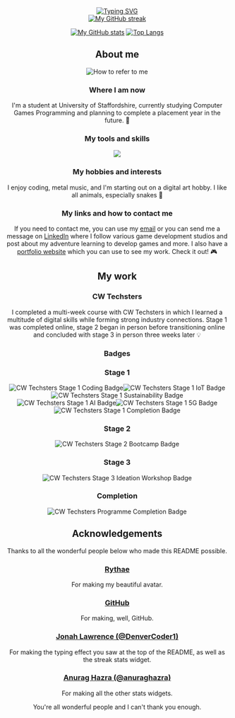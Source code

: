 <div align="center">
<a href="https://git.io/typing-svg"><img src="https://readme-typing-svg.demolab.com?font=Atkinson+Hyperlegible+Mono&size=24&duration=1500&pause=500&color=5595DD&center=true&vCenter=true&multiline=true&repeat=false&width=740&height=110&lines=Hi%2C+I%E2%80%99m+Sam!+%F0%9F%91%8B;Welcome+to+my+little+slice+of+GitHub!+%F0%9F%98%81;I+hope+you+like+it+here.+%F0%9F%98%8A" alt="Typing SVG" /></a>
</div>

<div align="center">
  <a href="https://github.com/DenverCoder1/github-readme-streak-stats">
    <img src="https://readme-streak-stats-two.vercel.app/?user=tofuprogrammer&theme=ambient-gradient&hide_border=true&date_format=j%20M%5B%20Y%5D" alt="My GitHub streak" />
  </a>
</div>

<div align="center">
<p><a href="https://github.com/anuraghazra/github-readme-stats"><img src="https://github-readme-stats.vercel.app/api?username=tofuprogrammer&amp;show_icons=true&amp;theme=ambient_gradient&amp;hide_border=true&amp;show=reviews,discussions_started,discussions_answered,prs_merged,prs_merged_percentage&amp;number_format=long&amp;rank_icon=percentile" alt="My GitHub stats"></a> <a href="https://github.com/anuraghazra/github-readme-stats"><img src="https://github-readme-stats.vercel.app/api/top-langs/?username=tofuprogrammer&amp;theme=ambient_gradient&amp;hide_border=true&amp;size_weight=0.5&amp;count_weight=0.5&amp;exclude_repo=readme-streak-stats" alt="Top Langs"></a></p>
</div>

<div align="center">
<h2 id="about-me">About me</h2>
<picture>
  <source media="(prefers-color-scheme: dark)" srcset="https://github.com/tofuprogrammer/tofuprogrammer/blob/40e915dd51b518f2b510fa9214eac274d0f57fba/Pronouns/tofupronouns-dark.png">
  <source media="(prefers-color-scheme: light)" srcset="https://github.com/tofuprogrammer/tofuprogrammer/blob/40e915dd51b518f2b510fa9214eac274d0f57fba/Pronouns/tofupronouns-light.png">
  <img alt="How to refer to me" src="https://github.com/tofuprogrammer/tofuprogrammer/blob/40e915dd51b518f2b510fa9214eac274d0f57fba/Pronouns/tofupronouns-light.png">
</picture>
<h3 id="where-i-am-now">Where I am now</h3>
<p>I&#39;m a student at University of Staffordshire, currently studying Computer Games Programming and planning to complete a placement year in the future. 📔</p>
<h3 id="my-tools">My tools and skills</h3>
<p align="center">
  <img src="https://skills-icons.vercel.app/api/icons?i=apple,cpp,csharp,git,github,macos,rider,unity,unrealengine,visualstudio,windows,xcode" />
  </a>
</p>
<h3 id="my-hobbies-and-interests">My hobbies and interests</h3>
<p>I enjoy coding, metal music, and I&#39;m starting out on a digital art hobby. I like all animals, especially snakes 🐍</p>
<h3 id="my-links-and-how-to-contact-me">My links and how to contact me</h3>
<p>If you need to contact me, you can use my <a href="mailto:sam@samhart.co.uk">email</a> or you can send me a message on <a href="https://www.linkedin.com/in/samson-hart-b69828226">LinkedIn</a> where I follow various game development studios and post about my adventure learning to develop games and more. I also have a <a href="https://samhart.co.uk">portfolio website</a> which you can use to see my work. Check it out! 🎮</p>
<h2 id="my-work">My work</h2>
<h3 id="cw-techsters">CW Techsters</h3>
<p>I completed a multi-week course with CW Techsters in which I learned a multitude of digital skills while forming strong industry connections. Stage 1 was completed online, stage 2 began in person before transitioning online and concluded with stage 3 in person three weeks later 💡</p>
</div>

<div align="center">
<h3 id="badges">Badges</h3>
<h3 id="stage-1">Stage 1</h3>
<p><img src="https://github.com/tofuprogrammer/tofuprogrammer/blob/fab216da232420d4a575aeee64e3ed5696eb0f67/Credly%20badges/CW%20Techsters/Stage%201/cw-techsters-programme-participant-stage-1-explore-coding.png" alt="CW Techsters Stage 1 Coding Badge" title="Coding Badge"><img src="https://github.com/tofuprogrammer/tofuprogrammer/blob/cd7893bf751e5dc48f9ae9bb4958fdfe4863ca29/Credly%20badges/CW%20Techsters/Stage%201/cw-techsters-programme-participant-stage-1-explore-iot-internet-of-things.png" alt="CW Techsters Stage 1 IoT Badge" title="IoT Badge"><img src="https://github.com/tofuprogrammer/tofuprogrammer/blob/cd7893bf751e5dc48f9ae9bb4958fdfe4863ca29/Credly%20badges/CW%20Techsters/Stage%201/cw-techsters-programme-participant-stage-1-explore-sustainability.png" alt="CW Techsters Stage 1 Sustainability Badge" title="Sustainability Badge"><img src="https://github.com/tofuprogrammer/tofuprogrammer/blob/5c6db5f2af960d20b96e469b46a872b572ac9a05/Credly%20badges/CW%20Techsters/Stage%201/cw-techsters-programme-participant-stage-1-explore-ai-artificial-intelligence.png" alt="CW Techsters Stage 1 AI Badge" title="AI Badge"><img src="https://github.com/tofuprogrammer/tofuprogrammer/blob/5c6db5f2af960d20b96e469b46a872b572ac9a05/Credly%20badges/CW%20Techsters/Stage%201/cw-techsters-programme-participant-stage-1-explore-5g.png" alt="CW Techsters Stage 1 5G Badge" title="5G Badge"><img src="https://github.com/tofuprogrammer/tofuprogrammer/blob/5c6db5f2af960d20b96e469b46a872b572ac9a05/Credly%20badges/CW%20Techsters/Stage%201/cw-techsters-digital-skills-programme-completion-of-stage-one.png" alt="CW Techsters Stage 1 Completion Badge" title="Completion Badge"></p>
<h3 id="stage-2">Stage 2</h3>
<p><img src="https://github.com/tofuprogrammer/tofuprogrammer/blob/6b8ef7edc4ecc4ce12bed29c876cc0e38b2feb66/Credly%20badges/CW%20Techsters/Stage%202/cw-techsters-digital-skills-programme-stage-2-bootcamp.png" alt="CW Techsters Stage 2 Bootcamp Badge" title="Bootcamp Badge"></p>
<h3 id="stage-3">Stage 3</h3>
<p><img src="https://github.com/tofuprogrammer/tofuprogrammer/blob/6b8ef7edc4ecc4ce12bed29c876cc0e38b2feb66/Credly%20badges/CW%20Techsters/Stage%203/cw-techsters-digital-skills-programme-stage-3-ideation-workshop.png" alt="CW Techsters Stage 3 Ideation Workshop Badge" title="Ideation Workshop Badge"></p>
<h3 id="completion">Completion</h3>
<p><img src="https://github.com/tofuprogrammer/tofuprogrammer/blob/6b8ef7edc4ecc4ce12bed29c876cc0e38b2feb66/Credly%20badges/CW%20Techsters/Completion/cw-techsters-completion-of-programme.png" alt="CW Techsters Programme Completion Badge" title="Programme Workshop Badge"></p>
</div>

<div align="center">
<h2 id="acknowledgements">Acknowledgements</h2>
<p>Thanks to all the wonderful people below who made this README possible.</p>
<h3 id="-rythae-https-x-com-rytha_e-"><a href="https://x.com/rytha_e">Rythae</a></h3>
<p>For making my beautiful avatar.</p>
<h3 id="-github-https-github-com-github-"><a href="https://github.com/github">GitHub</a></h3>
<p>For making, well, GitHub.</p>
<h3 id="-jonah-lawrence-denvercoder1-https-github-com-denvercoder1-"><a href="https://github.com/DenverCoder1">Jonah Lawrence (@DenverCoder1)</a></h3>
<p>For making the typing effect you saw at the top of the README, as well as the streak stats widget.</p>
<h3 id="-anurag-hazra-anuraghazra-https-github-com-anuraghazra-"><a href="https://github.com/anuraghazra">Anurag Hazra (@anuraghazra)</a></h3>
<p>For making all the other stats widgets.

You&#39;re all wonderful people and I can&#39;t thank you enough.</p>
</div>
